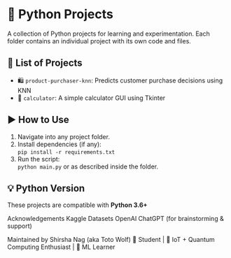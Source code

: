 # 🐍 Python Projects

A collection of Python projects for learning and experimentation. Each folder contains an individual project with its own code and files.

## 📁 List of Projects
- 🛍️ `product-purchaser-knn`: Predicts customer purchase decisions using KNN  
- 🧮 `calculator`: A simple calculator GUI using Tkinter  

## ▶️ How to Use

1. Navigate into any project folder.
2. Install dependencies (if any):  
   `pip install -r requirements.txt`
3. Run the script:  
   `python main.py` or as described inside the folder.

## 💡 Python Version

These projects are compatible with **Python 3.6+**

Acknowledgements
Kaggle Datasets
OpenAI ChatGPT (for brainstorming & support)

 Maintained by
Shirsha Nag (aka Toto Wolf)
💼 Student | 📡 IoT + Quantum Computing Enthusiast | 🧠 ML Learner
